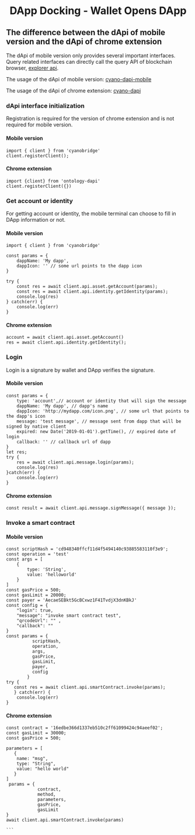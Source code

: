 <h1 align="center">DApp Docking - Wallet Opens DApp</h1>


## The difference between the dApi of mobile version and the dApi of chrome extension

The dApi of mobile version only provides several important interfaces. Query related interfaces can directly call the query API of blockchain browser, [explorer api](http://dev-docs.ont.io/#/docs-en/explorer/overview).

The usage of the dApi of mobile version: [cyano-dapi-mobile](https://github.com/ontio-cyano/cyano-bridge)

The usage of the dApi of chrome extension: [cyano-dapi](https://github.com/ontio/ontology-dapi)

### dApi interface initialization 

Registration is required for the version of chrome extension and is not required for mobile version.


#### Mobile version
```
import { client } from 'cyanobridge'
client.registerClient();

```

#### Chrome extension
```
import {client} from 'ontology-dapi'
client.registerClient({})

```

### Get account or identity

For getting account or identity, the mobile terminal can choose to fill in DApp information or not.


#### Mobile version

```
import { client } from 'cyanobridge'

const params = {
​    dappName: 'My dapp',
​    dappIcon: '' // some url points to the dapp icon
}

try {
​    const res = await client.api.asset.getAccount(params);
    const res = await client.api.identity.getIdentity(params);
​    console.log(res)
} catch(err) {
​    console.log(err)
}

```


#### Chrome extension
```
account = await client.api.asset.getAccount()
res = await client.api.identity.getIdentity();
```

### Login

Login is a signature by wallet and DApp verifies the signature.


#### Mobile version

```
const params = {
​    type: 'account',// account or identity that will sign the message
​    dappName: 'My dapp', // dapp's name
​    dappIcon: 'http://mydapp.com/icon.png', // some url that points to the dapp's icon
​    message: 'test message', // message sent from dapp that will be signed by native client
​    expired: new Date('2019-01-01').getTime(), // expired date of login
​    callback: '' // callback url of dapp
}
let res;
try {
​    res = await client.api.message.login(params);
​    console.log(res)
}catch(err) {
​    console.log(err)
}
```

#### Chrome extension
```
const result = await client.api.message.signMessage({ message });
```

### Invoke a smart contract


#### Mobile version


```
const scriptHash = 'cd948340ffcf11d4f5494140c93885583110f3e9';
const operation = 'test'
const args = [
​    {
​        type: 'String',
​        value: 'helloworld'
​    }
]
const gasPrice = 500;
const gasLimit = 20000;
const payer = 'AecaeSEBkt5GcBCxwz1F41TvdjX3dnKBkJ'
const config = {
​    "login": true,
​    "message": "invoke smart contract test",
​    "qrcodeUrl": "" ,
    "callback": ""
}
const params = {
          scriptHash,
          operation,
          args,
          gasPrice,
          gasLimit,
          payer,
          config
        }
try {
   const res = await client.api.smartContract.invoke(params);
   } catch(err) {
​    console.log(err)
}

```

#### Chrome extension
````
const contract = '16edbe366d1337eb510c2ff61099424c94aeef02';
const gasLimit = 30000;
const gasPrice = 500;

parameters = [
   {
	name: "msg",
	type: "String",
	value: "hello world"
   } 
]
 params = {
            contract,
            method,
            parameters,
            gasPrice,
            gasLimit
}
await client.api.smartContract.invoke(params)

```
